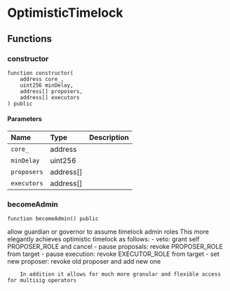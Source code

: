 # OptimisticTimelock

## Functions

### constructor

```solidity
function constructor(
    address core_,
    uint256 minDelay,
    address[] proposers,
    address[] executors
) public
```

#### Parameters

| Name | Type | Description |
| :--- | :--- | :---------- |
| `core_` | address |  |
| `minDelay` | uint256 |  |
| `proposers` | address[] |  |
| `executors` | address[] |  |

### becomeAdmin

```solidity
function becomeAdmin() public
```

allow guardian or governor to assume timelock admin roles
        This more elegantly achieves optimistic timelock as follows:
        - veto: grant self PROPOSER_ROLE and cancel
        - pause proposals: revoke PROPOSER_ROLE from target
        - pause execution: revoke EXECUTOR_ROLE from target
        - set new proposer: revoke old proposer and add new one

        In addition it allows for much more granular and flexible access for multisig operators

